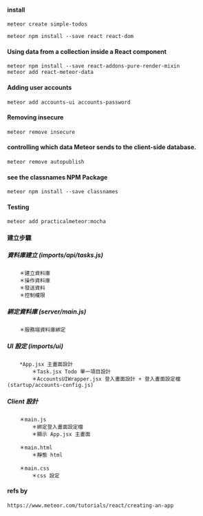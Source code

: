 #### install
    
    meteor create simple-todos

    meteor npm install --save react react-dom

#### Using data from a collection inside a React component

    meteor npm install --save react-addons-pure-render-mixin
    meteor add react-meteor-data

#### Adding user accounts

    meteor add accounts-ui accounts-password

#### Removing insecure

    meteor remove insecure

####  controlling which data Meteor sends to the client-side database.
    
    meteor remove autopublish

#### see the classnames NPM Package

    meteor npm install --save classnames

#### Testing

    meteor add practicalmeteor:mocha

#### 建立步驟

##### 資料庫建立 (imports/api/tasks.js)

        ＊建立資料庫
        ＊操作資料庫
        ＊發送資料
        ＊控制權限

##### 綁定資料庫 (server/main.js)

        ＊服務端資料庫綁定

##### UI 設定 (imports/ui)

        *App.jsx 主畫面設計
            ＊Task.jsx Todo 單一項目設計
            ＊AccountsUIWrapper.jsx 登入畫面設計 + 登入畫面設定檔 (startup/accounts-config.js)

##### Client 設計

        ＊main.js
            ＊綁定登入畫面設定檔
            ＊顯示 App.jsx 主畫面

        ＊main.html
            ＊靜態 html

        ＊main.css
            ＊css 設定

#### refs by 

    https://www.meteor.com/tutorials/react/creating-an-app